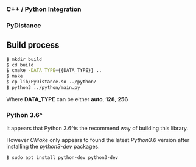 ### C++ / Python Integration
### PyDistance

## Build process

``` bash
$ mkdir build
$ cd build
$ cmake -DATA_TYPE={{DATA_TYPE}} ..
$ make
$ cp lib/PyDistance.so ../python/
$ python3 ../python/main.py
```

Where __DATA_TYPE__ can be either **auto**, **128**, **256**

### Python 3.6^
It appears that Python 3.6^is the recommend way of building this library.

However _CMake_ only appears to found the latest _Python3.6_ version after
installing the _python3-dev_ packages.

```bash
$ sudo apt install python-dev python3-dev
```